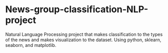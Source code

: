 # News-group-classification-NLP-project
Natural Language Processing project that makes classification to the types of the news and makes visualization to the dataset. Using python, sklearn, seaborn, and matplotlib.
